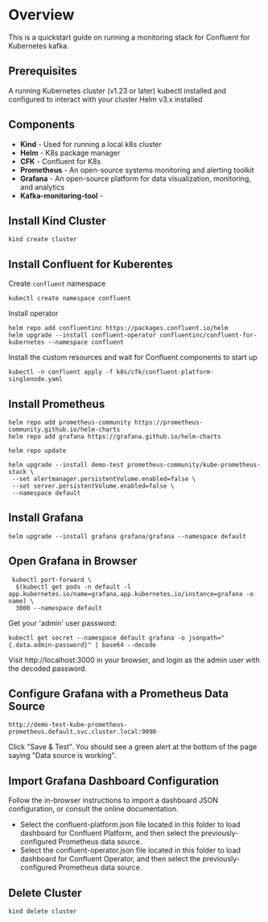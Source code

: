 # Overview

This is a quickstart guide on running a monitoring stack for Confluent for Kubernetes kafka.

## Prerequisites
A running Kubernetes cluster (v1.23 or later)
kubectl installed and configured to interact with your cluster
Helm v3.x installed

## Components

* **Kind** - Used for running a local k8s cluster
* **Helm** - K8s package manager
* **CFK** - Confluent for K8s
* **Prometheus** - An open-source systems monitoring and alerting toolkit
* **Grafana** - An open-source platform for data visualization, monitoring, and analytics
* **Kafka-monitoring-tool** -


## Install Kind Cluster

```
kind create cluster
```

## Install Confluent for Kuberentes

Create `confluent` namespace

```
kubectl create namespace confluent
```

Install operator

```
helm repo add confluentinc https://packages.confluent.io/helm
helm upgrade --install confluent-operator confluentinc/confluent-for-kubernetes --namespace confluent
```

Install the custom resources and wait for Confluent components to start up
```
kubectl -n confluent apply -f k8s/cfk/confluent-platform-singlenode.yaml
```

## Install Prometheus
```
helm repo add prometheus-community https://prometheus-community.github.io/helm-charts
helm repo add grafana https://grafana.github.io/helm-charts

helm repo update
```

```
helm upgrade --install demo-test prometheus-community/kube-prometheus-stack \
 --set alertmanager.persistentVolume.enabled=false \
 --set server.persistentVolume.enabled=false \
 --namespace default
```

## Install Grafana


```
helm upgrade --install grafana grafana/grafana --namespace default
```

## Open Grafana in Browser

```
 kubectl port-forward \
  $(kubectl get pods -n default -l app.kubernetes.io/name=grafana,app.kubernetes.io/instance=grafana -o name) \
  3000 --namespace default
```

Get your 'admin' user password:

```
kubectl get secret --namespace default grafana -o jsonpath="{.data.admin-password}" | base64 --decode
```
Visit http://localhost:3000 in your browser, and login as the admin user with the decoded password.

## Configure Grafana with a Prometheus Data Source

```
http://demo-test-kube-prometheus-prometheus.default.svc.cluster.local:9090
```
Click "Save & Test". You should see a green alert at the bottom of the page saying "Data source is working".

## Import Grafana Dashboard Configuration

Follow the in-browser instructions to import a dashboard JSON configuration, or consult the online documentation.

* Select the confluent-platform.json file located in this folder to load dashboard for Confluent Platform, and then select the previously-configured Prometheus data source.
* Select the confluent-operator.json file located in this folder to load dashboard for Confluent Operator, and then select the previously-configured Prometheus data source.


## Delete Cluster

```
kind delete cluster
```